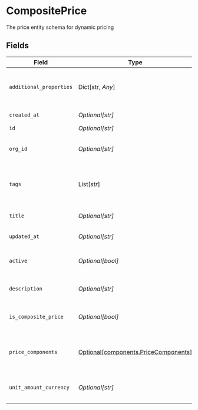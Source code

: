 # CompositePrice

The price entity schema for dynamic pricing


## Fields

| Field                                                                                              | Type                                                                                               | Required                                                                                           | Description                                                                                        | Example                                                                                            |
| -------------------------------------------------------------------------------------------------- | -------------------------------------------------------------------------------------------------- | -------------------------------------------------------------------------------------------------- | -------------------------------------------------------------------------------------------------- | -------------------------------------------------------------------------------------------------- |
| `additional_properties`                                                                            | Dict[str, *Any*]                                                                                   | :heavy_minus_sign:                                                                                 | N/A                                                                                                | {<br/>"$ref": "#/components/examples/composite-price"<br/>}                                        |
| `created_at`                                                                                       | *Optional[str]*                                                                                    | :heavy_minus_sign:                                                                                 | The price creation date                                                                            |                                                                                                    |
| `id`                                                                                               | *Optional[str]*                                                                                    | :heavy_minus_sign:                                                                                 | The price id                                                                                       |                                                                                                    |
| `org_id`                                                                                           | *Optional[str]*                                                                                    | :heavy_minus_sign:                                                                                 | The organization id the price belongs to                                                           |                                                                                                    |
| `tags`                                                                                             | List[*str*]                                                                                        | :heavy_minus_sign:                                                                                 | An arbitrary set of tags attached to the composite price                                           |                                                                                                    |
| `title`                                                                                            | *Optional[str]*                                                                                    | :heavy_minus_sign:                                                                                 | The price autogenerated title                                                                      |                                                                                                    |
| `updated_at`                                                                                       | *Optional[str]*                                                                                    | :heavy_minus_sign:                                                                                 | The price last update date                                                                         |                                                                                                    |
| `active`                                                                                           | *Optional[bool]*                                                                                   | :heavy_minus_sign:                                                                                 | Whether the price can be used for new purchases.                                                   |                                                                                                    |
| `description`                                                                                      | *Optional[str]*                                                                                    | :heavy_minus_sign:                                                                                 | A brief description of the price.                                                                  |                                                                                                    |
| `is_composite_price`                                                                               | *Optional[bool]*                                                                                   | :heavy_minus_sign:                                                                                 | The flag for prices that contain price components.                                                 |                                                                                                    |
| `price_components`                                                                                 | [Optional[components.PriceComponents]](../../models/components/pricecomponents.md)                 | :heavy_minus_sign:                                                                                 | A set of [price](/api/pricing#tag/simple_price_schema) components that define the composite price. |                                                                                                    |
| `unit_amount_currency`                                                                             | *Optional[str]*                                                                                    | :heavy_minus_sign:                                                                                 | Three-letter ISO currency code, in lowercase.                                                      | EUR                                                                                                |